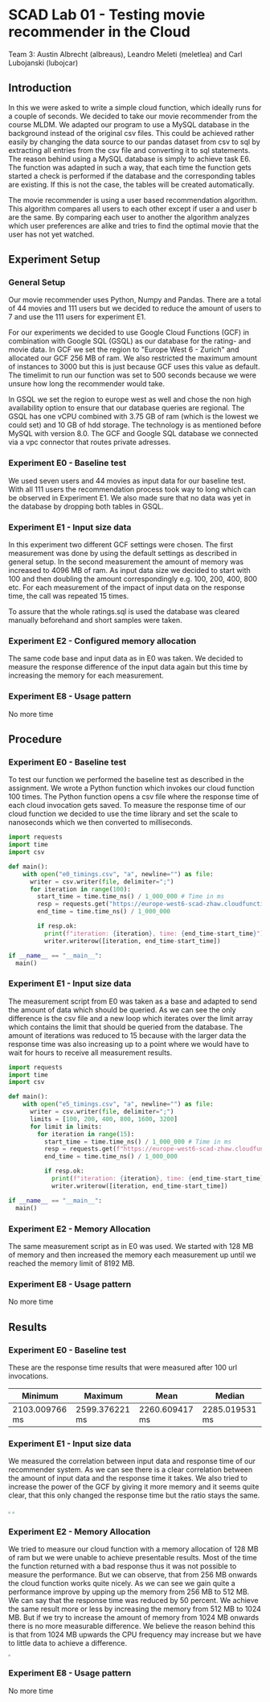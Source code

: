 # SCAD Lab 01 - Testing movie recommender in the Cloud

Team 3: Austin Albrecht (albreaus), Leandro Meleti (meletlea) and Carl Lubojanski (lubojcar)

## Introduction

In this we were asked to write a simple cloud function, which ideally runs for a couple of seconds. We decided to take our movie recommender from the course MLDM. We adapted our program to use a MySQL database in the background instead of the original csv files. This could be achieved rather easily by changing the data source to our pandas dataset from csv to sql by extracting all entries from the csv file and converting it to sql statements. The reason behind using a MySQL database is simply to achieve task E6. The function was adapted in such a way, that each time the function gets started a check is performed if the database and the corresponding tables are existing. If this is not the case, the tables will be created automatically. 

The movie recommender is using a user based recommendation algorithm. This algorithm compares all users to each other except if user a and user b are the same. By comparing each user to another the algorithm analyzes which user preferences are alike and tries to find the optimal movie that the user has not yet watched. 

## Experiment Setup

### General Setup

Our movie recommender uses Python, Numpy and Pandas. There are a total of 44 movies and 111 users but we decided to reduce the amount of users to 7 and use the 111 users for experiment E1.

For our experiments we decided to use Google Cloud Functions (GCF) in combination with Google SQL (GSQL) as our database for the rating- and movie data. In GCF we set the region to "Europe West 6 - Zurich" and allocated our GCF 256 MB of ram. We also restricted the maximum amount of instances to 3000 but this is just because GCF uses this value as default. The timelimit to run our function was set to 500 seconds because we were unsure how long the recommender would take. 

In GSQL we set the region to europe west as well and chose the non high availability option to ensure that our database queries are regional. The GSQL has one vCPU combined with 3.75 GB of ram (which is the lowest we could set) and 10 GB of hdd storage. The technology is as mentioned before MySQL with version 8.0. The GCF and Google SQL database we connected via a vpc connector that routes private adresses.

### Experiment E0 - Baseline test

We used seven users and 44 movies as input data for our baseline test. With all 111 users the recommendation process took way to long which can be observed in Experiment E1. We also made sure that no data was yet in the database by dropping both tables in GSQL.

### Experiment E1 - Input size data

In this experiment two different GCF settings were chosen. The first measurement was done by using the default settings as described in general setup. In the second measurement the amount of memory was increased to 4096 MB of ram. As input data size we decided to start with 100 and then doubling the amount correspondingly e.g. 100, 200, 400, 800 etc. For each measurement of the impact of input data on the response time, the call was repeated 15 times.

To assure that the whole ratings.sql is used the database was cleared manually beforehand and short samples were taken.

### Experiment E2 - Configured memory allocation

The same code base and input data as in E0 was taken. We decided to measure the response difference of the input data again but this time by increasing the memory for each measurement.

### Experiment E8 - Usage pattern

No more time

## Procedure

### Experiment E0 - Baseline test

To test our function we performed the baseline test as described in the assignment. We wrote a Python function which invokes our cloud function 100 times. The Python function opens a csv file where the response time of each cloud invocation gets saved. To measure the response time of our cloud function we decided to use the time library and set the scale to nanoseconds which we then converted to milliseconds. 

```python
import requests
import time
import csv

def main():
    with open("e0_timings.csv", "a", newline="") as file:
      writer = csv.writer(file, delimiter=";")
      for iteration in range(100):
        start_time = time.time_ns() / 1_000_000 # Time in ms
        resp = requests.get("https://europe-west6-scad-zhaw.cloudfunctions.net/lab01/recommend")
        end_time = time.time_ns() / 1_000_000

        if resp.ok:
          print(f"iteration: {iteration}, time: {end_time-start_time}")
          writer.writerow([iteration, end_time-start_time])

if __name__ == "__main__":
  main()
```

### Experiment E1 - Input size data

The measurement script from E0 was taken as a base and adapted to send the amount of data which should be queried. As we can see the only difference is the csv file and a new loop which iterates over the limit array which contains the limit that should be queried from the database. The amount of iterations was reduced to 15 because with the larger data the response time was also increasing up to a point where we would have to wait for hours to receive all measurement results.

```python
import requests
import time
import csv

def main():
    with open("e5_timings.csv", "a", newline="") as file:
      writer = csv.writer(file, delimiter=";")
      limits = [100, 200, 400, 800, 1600, 3200]
      for limit in limits:
        for iteration in range(15):
          start_time = time.time_ns() / 1_000_000 # Time in ms
          resp = requests.get(f"https://europe-west6-scad-zhaw.cloudfunctions.net/lab01/recommend?limit={limit}")
          end_time = time.time_ns() / 1_000_000

          if resp.ok:
            print(f"iteration: {iteration}, time: {end_time-start_time}")
            writer.writerow([iteration, end_time-start_time])

if __name__ == "__main__":
  main()
```



### Experiment E2 - Memory Allocation

The same measurement script as in E0 was used. We started with 128 MB of memory and then increased the memory each measurement up until we reached the memory limit of 8192 MB.

### Experiment E8 - Usage pattern

No more time





## Results

### Experiment E0 - Baseline test

These are the response time results that were measured after 100 url invocations.

| Minimum        | Maximum        | Mean           | Median         |
| -------------- | -------------- | -------------- | -------------- |
| 2103.009766 ms | 2599.376221 ms | 2260.609417 ms | 2285.019531 ms |



### Experiment E1 - Input size data

We measured the correlation between input data and response time of our recommender system. As we can see there is a clear correlation between the amount of input data and the response time it takes. We also tried to increase the power of the GCF by giving it more memory and it seems quite clear, that this only changed the response time but the ratio stays the same.

<img src="C:\Users\carll\Documents\GitHub\scad_labs\lab01\imgs\e1.svg" style="zoom:25%;" />

<img src="C:\Users\carll\Documents\GitHub\scad_labs\lab01\imgs\e1_1.svg" style="zoom:25%;" />

### Experiment E2 - Memory Allocation

We tried to measure our cloud function with a memory allocation of 128 MB of ram but we were unable to achieve presentable results. Most of the time the function returned with a bad response thus it was not possible to measure the performance. But we can observe, that from 256 MB onwards the cloud function works quite nicely. As we can see we gain quite a performance improve by upping up the memory from 256 MB to 512 MB. We can say that the response time was reduced by 50 percent. We achieve the same result more or less by increasing the memory from 512 MB to 1024 MB. But if we try to increase the amount of memory from 1024 MB onwards there is no more measurable difference. We believe the reason behind this is that from 1024 MB upwards the CPU frequency may increase but we have to little data to achieve a difference.

<img src="C:\Users\carll\Documents\GitHub\scad_labs\lab01\imgs\e2.svg" style="zoom:25%;" />



### Experiment E8 - Usage pattern

No more time